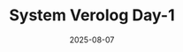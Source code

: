 ---
title: "System Verolog Day-1"
date: "2025-08-07"
thumbnail: "../../../assets/img/SystemVerilog/image.png"
---
